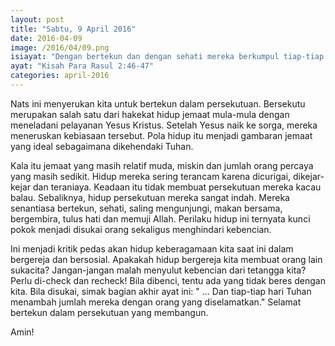 ```yaml
---
layout: post
title: "Sabtu, 9 April 2016"
date: 2016-04-09
image: /2016/04/09.png
isiayat: "Dengan bertekun dan dengan sehati mereka berkumpul tiap-tiap hari dalam Bait Allah. Mereka memecahkan roti di rumah masing-masing secara bergilir dan makan bersama-sama dengan gembira dan dengan tulus hati, sambil memuji Allah. Dan mereka disukai semua orang. Dan tiap-tiap hari Tuhan menambah jumlah mereka dengan orang yang diselamatkan."
ayat: "Kisah Para Rasul 2:46-47"
categories: april-2016
---
```


Nats ini menyerukan kita untuk bertekun dalam persekutuan. Bersekutu merupakan salah satu dari hakekat hidup jemaat mula-mula
dengan meneladani pelayanan Yesus Kristus. Setelah Yesus naik ke sorga, mereka meneruskan kebiasaan tersebut. Pola hidup itu menjadi gambaran jemaat yang ideal sebagaimana dikehendaki Tuhan.

Kala itu jemaat yang masih relatif muda, miskin dan jumlah orang percaya yang masih sedikit. Hidup mereka sering terancam karena dicurigai, dikejar-kejar dan teraniaya. Keadaan itu tidak membuat persekutuan mereka kacau balau. Sebaliknya, hidup persekutuan mereka sangat indah. Mereka senantiasa bertekun, sehati, saling mengunjungi, makan bersama, bergembira, tulus hati dan memuji Allah. Perilaku hidup ini ternyata kunci pokok menjadi disukai orang sekaligus menghindari kebencian.

Ini menjadi kritik pedas akan hidup keberagamaan kita saat ini dalam bergereja dan bersosial. Apakakah hidup bergereja kita
membuat orang lain sukacita? Jangan-jangan malah menyulut kebencian dari tetangga kita? Perlu di-check dan recheck! Bila dibenci, tentu ada yang tidak beres dengan kita. Bila disukai, simak bagian akhir ayat ini: " ... Dan tiap-tiap hari Tuhan menambah jumlah mereka dengan orang yang diselamatkan." Selamat bertekun dalam persekutuan yang membangun.

Amin!